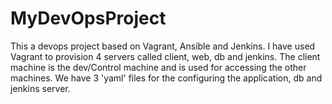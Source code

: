 # MyDevOpsProject
This a devops project based on Vagrant, Ansible and Jenkins. I have used Vagrant to provision 4 servers called client, web, db and jenkins. The client machine is the dev/Control machine and is used for accessing the other machines. We have 3 'yaml' files for the configuring the application, db and jenkins server.
